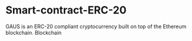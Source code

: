 # Smart-contract-ERC-20
GAUS is an ERC-20 compliant cryptocurrency built on top of the Ethereum blockchain.
Blockchain
